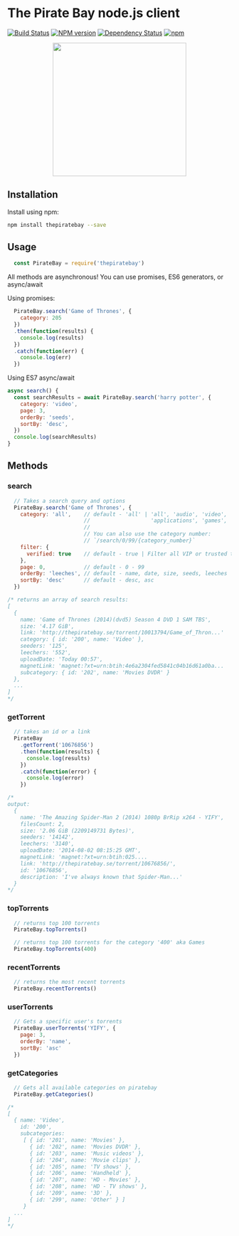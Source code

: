 The Pirate Bay node.js client
=============================
[![Build Status](https://travis-ci.org/t3chnoboy/thepiratebay.svg?branch=master)](https://travis-ci.org/t3chnoboy/thepiratebay)
[![NPM version](https://badge.fury.io/js/thepiratebay.svg)](http://badge.fury.io/js/thepiratebay)
[![Dependency Status](https://img.shields.io/david/t3chnoboy/thepiratebay.svg)](https://david-dm.org/t3chnoboy/thepiratebay)
[![npm](https://img.shields.io/npm/dm/thepiratebay.svg?maxAge=2592000)]()

<p align="center">
  <img src="https://upload.wikimedia.org/wikipedia/commons/1/16/The_Pirate_Bay_logo.svg" width="300px"/>
</p>

## Installation

Install using npm:
```bash
npm install thepiratebay --save
```

## Usage

```javascript
  const PirateBay = require('thepiratebay')
```
All methods are asynchronous!
You can use promises, ES6 generators, or async/await

Using promises:
```javascript
  PirateBay.search('Game of Thrones', {
  	category: 205
  })
  .then(function(results) {
  	console.log(results)
  })
  .catch(function(err) {
  	console.log(err)
  })
```

Using ES7 async/await
```javascript
async search() {
  const searchResults = await PirateBay.search('harry potter', {
    category: 'video',
    page: 3,
    orderBy: 'seeds',
    sortBy: 'desc',
  })
  console.log(searchResults)
}
```

## Methods

### search
```javascript
  // Takes a search query and options
  PirateBay.search('Game of Thrones', {
    category: 'all',    // default - 'all' | 'all', 'audio', 'video', 'xxx',
                        //                   'applications', 'games', 'other'
                        //
                        // You can also use the category number:
                        // `/search/0/99/{category_number}`
    filter: {
      verified: true    // default - true | Filter all VIP or trusted torrents
    },
    page: 0,            // default - 0 - 99
    orderBy: 'leeches', // default - name, date, size, seeds, leeches
    sortBy: 'desc'      // default - desc, asc
  })

/* returns an array of search results:
[
  {
    name: 'Game of Thrones (2014)(dvd5) Season 4 DVD 1 SAM TBS',
    size: '4.17 GiB',
    link: 'http://thepiratebay.se/torrent/10013794/Game_of_Thron...'
    category: { id: '200', name: 'Video' },
    seeders: '125',
    leechers: '552',
    uploadDate: 'Today 00:57',
    magnetLink: 'magnet:?xt=urn:btih:4e6a2304fed5841c04b16d61a0ba...
    subcategory: { id: '202', name: 'Movies DVDR' }
  },
  ...
]
*/
```

### getTorrent
```javascript
  // takes an id or a link
  PirateBay
    .getTorrent('10676856')
    .then(function(results) {
      console.log(results)
    })
    .catch(function(error) {
      console.log(error)
    })

/*
output:
  {
    name: 'The Amazing Spider-Man 2 (2014) 1080p BrRip x264 - YIFY',
    filesCount: 2,
    size: '2.06 GiB (2209149731 Bytes)',
    seeders: '14142',
    leechers: '3140',
    uploadDate: '2014-08-02 08:15:25 GMT',
    magnetLink: 'magnet:?xt=urn:btih:025....
    link: 'http://thepiratebay.se/torrent/10676856/',
    id: '10676856',
    description: 'I've always known that Spider-Man...'
  }
*/
```

### topTorrents
```javascript
  // returns top 100 torrents
  PirateBay.topTorrents()

  // returns top 100 torrents for the category '400' aka Games
  PirateBay.topTorrents(400)
```

### recentTorrents
```javascript
  // returns the most recent torrents
  PirateBay.recentTorrents()
```

### userTorrents
```javascript
  // Gets a specific user's torrents
  PirateBay.userTorrents('YIFY', {
    page: 3,
    orderBy: 'name',
    sortBy: 'asc'
  })
```

### getCategories
```javascript
  // Gets all available categories on piratebay
  PirateBay.getCategories()

/*
[
  { name: 'Video',
    id: '200',
    subcategories:
     [ { id: '201', name: 'Movies' },
       { id: '202', name: 'Movies DVDR' },
       { id: '203', name: 'Music videos' },
       { id: '204', name: 'Movie clips' },
       { id: '205', name: 'TV shows' },
       { id: '206', name: 'Handheld' },
       { id: '207', name: 'HD - Movies' },
       { id: '208', name: 'HD - TV shows' },
       { id: '209', name: '3D' },
       { id: '299', name: 'Other' } ]
     }
  ...
]
*/
```
